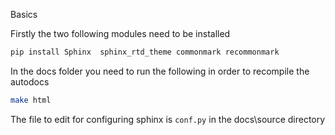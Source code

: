 
Basics


Firstly the two following modules need to be installed



```bash
pip install Sphinx  sphinx_rtd_theme commonmark recommonmark 
```




In the docs folder you need to run the following in order to recompile the autodocs



```bash
make html
```





The file to edit for configuring sphinx is `conf.py` in the docs\source directory

